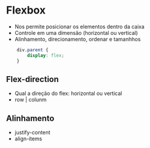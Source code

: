 # Flexbox

* Nos permite posicionar os elementos dentro da caixa
* Controle em uma dimensão (horizontal ou vertical)
* Alinhamento, direcionamento, ordenar e tamanhhos

```css
    div.parent {
        display: flex;
    }

```
## Flex-direction

* Qual a direção do flex: horizontal ou vertical
* row | colunm

## Alinhamento

* justify-content
* align-items
